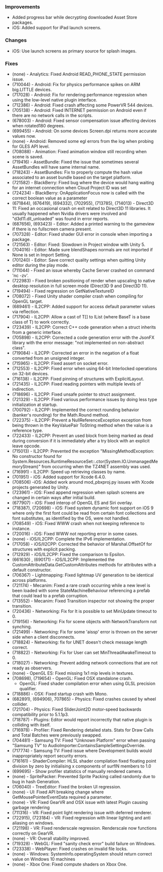 ### Improvements

*   Added progress bar while decrypting downloaded Asset Store packages.
*   iOS: Added support for iPad launch screens.

### Changes

*   iOS: Use launch screens as primary source for splash images.

### Fixes

*   (none) - Analytics: Fixed Android READ\_PHONE\_STATE permission issue.
*   (710044) - Android: Fix for physics performance spikes on ARM big.LITTLE devices.
*   (717028) - Android: Fix for rendering performance regression when using the low-level native plugin interface.
*   (712386) - Android: Fixed crash affecting some PowerVR 544 devices.
*   (705138) - Android: Fixed INTERNET permission on Android even if there are no network calls in the scripts.
*   (678003) - Android: Fixed sensor compensation issue affecting devices when rotated180 degrees.
*   (699455) - Android: On some devices Screen.dpi returns more accurate values now.
*   (none) - Android: Removed some egl errors from the log when probing for GLES API level.
*   (708088) - Animation: Fixed animation window still recording when scene is saved.
*   (719416) - AssetBundle: Fixed the issue that sometimes several AssetBundles will have same internal name.
*   (718243) - AssetBundles: Fix to properly compute the hash value associated to an asset bundle based on the target platform.
*   (721582) - BlackBerry: Fixed bug where the device would hang waiting for an internet connection when Cloud Project ID was set
*   (724234) - BlackBerry: OnApplicationFocus now is called with the correct boolean value as a parameter
*   (671844), (676419), (694332), (702955), (713785), (714013) - Direct3D 11: Fixed an occasional crash on exit related to Direct3D 11 libraries. It usually happened when Nvidia drivers were involved and "d3d11.dll\_unloaded" was found in error reports.
*   (687656), (693423) - Editor: Added a printed warning to the gameview if there is no fullscreen camera present.
*   (707328) - Editor: Fixed shader GUI error in console when importing a package.
*   (721563) - Editor: Fixed: Slowdown in Project window with Unity 5.
*   (704016) - Editor: Made sure blendShapes normals are not imported if None is set in Import Setting.
*   (701240) - Editor: Save correct quality settings when quitting Unity editor during the play mode.
*   (711044) - Fixed an issue whereby Cache Server crashed on command 'nc -zv'.
*   (722983) - Fixed broken positioning of render when upscaling to native desktop resolution in full screen mode (Direct3D 9 and Direct3D 11).
*   (719494) - Fixed regression on GetNativeTextureID
*   (708072) - Fixed Unity shader compiler crash when compiling for OpenGL target.
*   (689461) - IL2CPP: Added support for access default parameter values via reflection.
*   (717904) - IL2CPP: Allow a cast of T\[\] to IList (where BaseT is a base class of T) to work correctly.
*   (723439) - IL2CPP: Correct C++ code generation when a struct inherits from a generic interface.
*   (705898) - IL2CPP: Corrected a code generation error with the JsonFX library with the error message: "not implemented on non-abstract class".
*   (719084) - IL2CPP: Corrected an error in the negation of a float converted from an unsigned integer.
*   (715965) - IL2CPP: Fixed assert on socket error.
*   (712553) - IL2CPP: Fixed error when using 64-bit Interlocked operations on 32-bit devices.
*   (716138) - IL2CPP: Fixed pinning of structures with ExplicitLayout.
*   (721435) - IL2CPP: Fixed reading pointers with multiple levels of indirection.
*   (718696) - IL2CPP: Fixed unsafe pointer to struct assignment.
*   (721329) - IL2CPP: Fixed various performance issues by doing less type initialization at startup.
*   (700792) - IL2CPP: Implemented the correct rounding behavior (banker's rounding) for the Math.Round method.
*   (722375) - IL2CPP: Prevent a NullReferenceException exception from being thrown in the KeyValuePair ToString method when the value is a reference type.
*   (722433) - IL2CPP: Prevent an used block from being marked as dead during conversion if it is immediately after a try block with an explicit leave opcode.
*   (715013) - IL2CPP: Prevented the exception "MissingMethodException: No constructor found for System.Resources.RuntimeResourceSet::.ctor(System.IO.UnmanagedMemoryStream)" from occurring when the TZ4NET assembly was used.
*   (716991) - IL2CPP: Speed up retrieving classes by name.
*   (701951) - iOS: Added support for Xcode 6.4.0.
*   (708506) -iOS: Added work around mod\_pbxproj.py issues with Xcode projects generated by Unity.
*   (723961) - iOS: Fixed append regression when splash screens are changed in certain ways after initial build.
*   (677907) - iOS: Fixed interop of OpenGL ES and Siri overlay.
*   (718387), (720698) - iOS: Fixed system dynamic font support on iOS 9 where only the first font could be read from certain font collections and font substitutes, as identified by the OS, were not handled.
*   (708549) - iOS: Fixed WWW crash when not keeping reference to instance.
*   (720016) - iOS: Fixed WWW not reporting error in some cases.
*   (none) - iOS/IL2CPP: Complete the IPv6 implementation.
*   (717058) - iOS/Il2CPP: Corrected the behavior of Marshal.OffsetOf for structures with explicit packing.
*   (712929) - iOS/IL2CPP: Fixed the comparison to Epsilon.
*   (661630) , (690171) - iOS/IL2CPP: Implemented the CustomAttributeData.GetCustomAttributes methods for attributes with a default constructor.
*   (706367) - Lightmapping: Fixed lightmap UV generation to be identical across platforms.
*   (721174) - Mecanim: Fixed a rare crash occurring while a new level is been loaded with some StateMachineBehaviour referencing a prefab that could lead to a prefab corruption.
*   (713552) - Mecanim: Fixed Transition inspector not showing the proper transition.
*   (720436) - Networking: Fix for It is possible to set MinUpdate timeout to 0.
*   (719156) - Networking: Fix for scene objects with NetworkTransform not synching.
*   (721499) - Networking: Fix for some 'aissp' error is thrown on the server side when a client disconnects.
*   (718824) - Networking: fix for UNET doesn't check message length correct.
*   (718822) - Networking: Fix for User can set MinThreadAwakeTimeout to 0.
*   (718027) - Networking: Prevent adding network connections that are not ready as observers.
*   (none) - OpenGL ES: Fixed missing 1x1 mip levels in textures.
*   (708698), (719654) - OpenGL: Fixed OSX standalone crash.
    *   OpenGL: Fixed shader compilation error when using GLSL precision qualifier.
*   (718886) - OSX: Fixed startup crash with Mono.
*   (682891), (694906), 707865) - Physics: Fixed crashes caused by wheel collider.
*   (721704) - Physics: Fixed SliderJoint2D motor-speed backwards compatibility prior to 5.1.1p3.
*   (718787) - Plugins: Editor would report incorrectly that native plugin is colliding with itself.
*   (716978) - Profiler: Fixed Rendering detailed stats. Stats for Draw Calls and Total Batches were previously swapped.
*   (704481) - Samsung TV: Fixed "Unknown Platform" error when passing "Samsung TV" to AudioImporter.ContainsSampleSettingsOverride.
*   (717774) - Samsung TV: Fixed issue where Development builds would inappropriately report security errors.
*   (716161) - ShaderCompiler: HLSL shader compilation fixed floating point division by zero by initialising x components of surfIN members to 1.0
*   (699695) - Show profiler statistics of manually rendered camera.
*   (none) - SpritePacker: Prevented Sprite Packing called randomly due to bug in hash Generation.
*   (706040) - TreeEditor: Fixed the broken UI regression.
*   (none) - UI: Fixed API breaking change where GetMousePointerEventData required a parameter.
*   (none) - VR: Fixed GearVR and OSX issue with latest Plugin causing garbage rendering
*   (711316) - VR: Fixed point light rendering issue with deferred renderer.
*   (722915), (723184) - VR: Fixed regression with linear lighting and anti aliasing on windows.
*   (721198) - VR: Fixed renderscale regression. Renderscale now functions correctly on GearVR.
*   (none) - VR: Overall stability improved.
*   (719328) - WebGL: Fixed "sanity check error" build failure on Windows.
*   (723338) - WebPlayer: Fixed crashes on invalid file locks.
*   (none) - Windows: SystemInfo.operatingSystem should return correct value on Windows 10 machines
*   (none) - Xbox One: Fixed compute shaders on Xbox One.